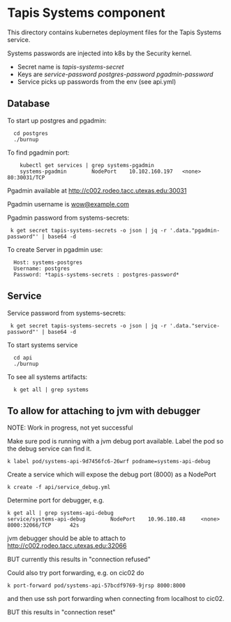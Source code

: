 # Tapis Systems component

This directory contains kubernetes deployment files for the Tapis Systems service.
 
Systems passwords are injected into k8s by the Security kernel.
* Secret name is *tapis-systems-secret*
* Keys are *service-password* *postgres-password* *pgadmin-password*
* Service picks up passwords from the env (see api.yml) 

## Database

To start up postgres and pgadmin:
```
  cd postgres
  ./burnup
```

To find pgadmin port:
```
    kubectl get services | grep systems-pgadmin
    systems-pgadmin        NodePort    10.102.160.197   <none>        80:30031/TCP
```
 
Pgadmin available at http://c002.rodeo.tacc.utexas.edu:30031

Pgadmin username is wow@example.com 

Pgadmin password from systems-secrets:
```
 k get secret tapis-systems-secrets -o json | jq -r '.data."pgadmin-password"' | base64 -d
```

To create Server in pgadmin use:
```
  Host: systems-postgres
  Username: postgres
  Password: *tapis-systems-secrets : postgres-password*
```

## Service

Service password from systems-secrets: 
```
 k get secret tapis-systems-secrets -o json | jq -r '.data."service-password"' | base64 -d 
```

To start systems service 
```
  cd api 
  ./burnup 
```

To see all systems artifacts: 
```
  k get all | grep systems 
```

## To allow for attaching to jvm with debugger

NOTE: Work in progress, not yet successful

Make sure pod is running with a jvm debug port available.
Label the pod so the debug service can find it.
```
k label pod/systems-api-9d7456fc6-26wrf podname=systems-api-debug
```

Create a service which will expose the debug port (8000) as a NodePort
```
k create -f api/service_debug.yml
```

Determine port for debugger, e.g.
```
k get all | grep systems-api-debug
service/systems-api-debug        NodePort    10.96.180.48     <none>        8000:32066/TCP      42s
```

jvm debugger should be able to attach to http://c002.rodeo.tacc.utexas.edu:32066

BUT currently this results in "connection refused"

Could also try port forwarding, e.g. on cic02 do
```
k port-forward pod/systems-api-57bcdf9769-9jrsp 8000:8000
```

and then use ssh port forwarding when connecting from localhost to cic02.

BUT this results in "connection reset"
